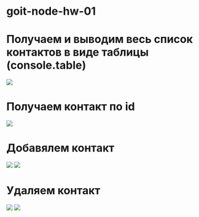 # goit-node-hw-01

# Получаем и выводим весь список контактов в виде таблицы (console.table)

<img src="https://monosnap.com/image/jIi67KrOS4ygmMKhbmZq5VRa1Z22BN"/>

# Получаем контакт по id

<img src="https://monosnap.com/image/A0DAI2ELaMHrQIMtt8zToZUSsNlSzy"/>

# Добавялем контакт

<img src="https://monosnap.com/image/saDWGk9I59quAyLp6rS2czmXB3rUJN"/>
<img src="https://monosnap.com/image/0JJncinvO50zD98xVSsyHmQOftgacz"/>

# Удаляем контакт

<img src="https://monosnap.com/image/ndbIR1I174B0GXupTNF8TwMKuaDQ2T"/>
<img src="https://monosnap.com/image/TdJWAafGWmC8dEBIbdFL3C81AyfOc0"/>
